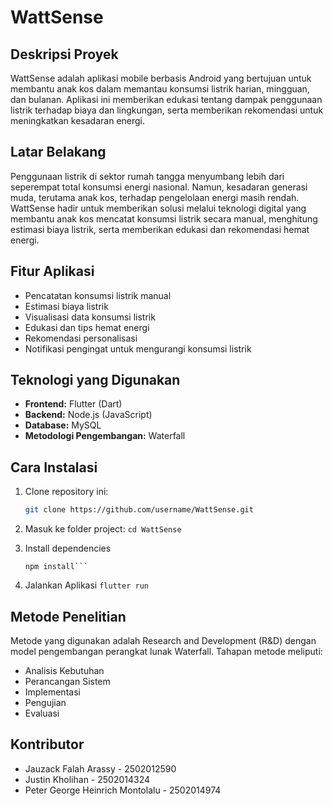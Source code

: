 # WattSense

## Deskripsi Proyek

WattSense adalah aplikasi mobile berbasis Android yang bertujuan untuk membantu anak kos dalam memantau konsumsi listrik harian, mingguan, dan bulanan. Aplikasi ini memberikan edukasi tentang dampak penggunaan listrik terhadap biaya dan lingkungan, serta memberikan rekomendasi untuk meningkatkan kesadaran energi.

## Latar Belakang

Penggunaan listrik di sektor rumah tangga menyumbang lebih dari seperempat total konsumsi energi nasional. Namun, kesadaran generasi muda, terutama anak kos, terhadap pengelolaan energi masih rendah. WattSense hadir untuk memberikan solusi melalui teknologi digital yang membantu anak kos mencatat konsumsi listrik secara manual, menghitung estimasi biaya listrik, serta memberikan edukasi dan rekomendasi hemat energi.

## Fitur Aplikasi

- Pencatatan konsumsi listrik manual
- Estimasi biaya listrik
- Visualisasi data konsumsi listrik
- Edukasi dan tips hemat energi
- Rekomendasi personalisasi
- Notifikasi pengingat untuk mengurangi konsumsi listrik

## Teknologi yang Digunakan

- **Frontend:** Flutter (Dart)
- **Backend:** Node.js (JavaScript)
- **Database:** MySQL
- **Metodologi Pengembangan:** Waterfall

## Cara Instalasi

1. Clone repository ini:

   ```bash
   git clone https://github.com/username/WattSense.git
   ```

2. Masuk ke folder project:
   `cd WattSense`

3. Install dependencies

   ````flutter pub get
   npm install```

   ````

4. Jalankan Aplikasi
   `flutter run`

## Metode Penelitian

Metode yang digunakan adalah Research and Development (R&D) dengan model pengembangan perangkat lunak Waterfall. Tahapan metode meliputi:

- Analisis Kebutuhan
- Perancangan Sistem
- Implementasi
- Pengujian
- Evaluasi

## Kontributor

- Jauzack Falah Arassy - 2502012590
- Justin Kholihan - 2502014324
- Peter George Heinrich Montolalu - 2502014974
